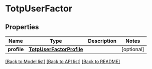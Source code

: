 # TotpUserFactor

## Properties
Name | Type | Description | Notes
------------ | ------------- | ------------- | -------------
**profile** | [**TotpUserFactorProfile**](TotpUserFactorProfile.md) |  | [optional] 

[[Back to Model list]](../README.md#documentation-for-models) [[Back to API list]](../README.md#documentation-for-api-endpoints) [[Back to README]](../README.md)

